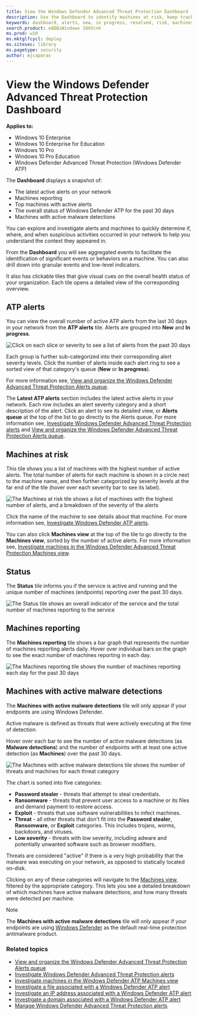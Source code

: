 ```yaml
---
title: View the Windows Defender Advanced Threat Protection Dashboard
description: Use the Dashboard to identify machines at risk, keep track of the status of the service, and see statistics and information about machines and alerts.
keywords: dashboard, alerts, new, in progress, resolved, risk, machines at risk, infections, reporting, statistics, charts, graphs, health, active malware detections, threat category, categories, password stealer, ransomware, exploit, threat, low severity, active malware
search.product: eADQiWindows 10XVcnh
ms.prod: w10
ms.mktglfcycl: deploy
ms.sitesec: library
ms.pagetype: security
author: mjcaparas
---
```


# View the Windows Defender Advanced Threat Protection Dashboard

**Applies to:**

- Windows 10 Enterprise
- Windows 10 Enterprise for Education
- Windows 10 Pro
- Windows 10 Pro Education
- Windows Defender Advanced Threat Protection (Windows Defender ATP)

The **Dashboard** displays a snapshot of:

- The latest active alerts on your network
- Machines reporting
- Top machines with active alerts
- The overall status of Windows Defender ATP for the past 30 days
- Machines with active malware detections

You can explore and investigate alerts and machines to quickly determine if, where, and when suspicious activities occurred in your network to help you understand the context they appeared in.

From the **Dashboard** you will see aggregated events to facilitate the identification of significant events or behaviors on a machine. You can also drill down into granular events and low-level indicators.

It also has clickable tiles that give visual cues on the overall health status of your organization. Each tile opens a detailed view of the corresponding overview.

## ATP alerts
You can view the overall number of active ATP alerts from the last 30 days in your network from the **ATP alerts** tile. Alerts are grouped into **New** and **In progress**.

![Click on each slice or severity to see a list of alerts from the past 30 days](images/atp.png)

Each group is further sub-categorized into their corresponding alert severity levels. Click the number of alerts inside each alert ring to see a sorted view of that category's queue (**New** or **In progress**).

For more information see, [View and organize the Windows Defender Advanced Threat Protection Alerts queue](alerts-queue-windows-defender-advanced-threat-protection.md).

The **Latest ATP alerts** section includes the latest active alerts in your network. Each row includes an alert severity category and a short description of the alert. Click an alert to see its detailed view, or **Alerts queue** at the top of the list to go directly to the Alerts queue. For more information see,  [Investigate Windows Defender Advanced Threat Protection alerts](investigate-alerts-windows-defender-advanced-threat-protection.md) and [View and organize the Windows Defender Advanced Threat Protection Alerts queue](alerts-queue-windows-defender-advanced-threat-protection.md).

## Machines at risk
This tile shows you a list of machines with the highest number of active alerts. The total number of alerts for each machine is shown in a circle next to the machine name, and then further categorized by severity levels at the far end of the tile (hover over each severity bar to see its label).

![The Machines at risk tile shows a list of machines with the highest number of alerts, and a breakdown of the severity of the alerts](images/machines-at-risk.png)

Click the name of the machine to see details about that machine. For more information see, [Investigate Windows Defender ATP alerts](investigate-alerts-windows-defender-advanced-threat-protection.md#investigate-a-machine).

You can also click **Machines view** at the top of the tile to go directly to the **Machines view**, sorted by the number of active alerts. For more information see, [Investigate machines in the Windows Defender Advanced Threat Protection Machines view](investigate-machines-windows-defender-advanced-threat-protection.md).

## Status
The **Status** tile informs you if the service is active and running and the unique number of machines (endpoints) reporting over the past 30 days.

![The Status tile shows an overall indicator of the service and the total number of machines reporting to the service](images/status-tile.png)

## Machines reporting
The **Machines reporting** tile shows a bar graph that represents the number of machines reporting alerts daily. Hover over individual bars on the graph to see the exact number of machines reporting in each day.

![The Machines reporting tile shows the number of machines reporting each day for the past 30 days](images/machines-reporting-tile.png)

## Machines with active malware detections
The **Machines with active malware detections** tile will only appear if your endpoints are using Windows Defender.

Active malware is defined as threats that were actively executing at the time of detection.

Hover over each bar to see the number of active malware detections (as **Malware detections**) and the number of endpoints with at least one active detection (as **Machines**) over the past 30 days.

![The Machines with active malware detections tile shows the number of threats and machines for each threat category](images/machines-active-threats-tile.png)

The chart is sorted into five categories:

- **Password stealer** - threats that attempt to steal credentials.
- **Ransomware** - threats that prevent user access to a machine or its files and demand payment to restore access.
- **Exploit** - threats that use software vulnerabilities to infect machines.
- **Threat** - all other threats that don't fit into the **Password stealer**, **Ransomware**, or **Exploit** categories. This includes trojans, worms, backdoors, and viruses.
- **Low severity** - threats with low severity, including adware and potentially unwanted software such as browser modifiers.

Threats are considered "active" if there is a very high probability that the malware was executing on your network, as opposed to statically located on-disk.

Clicking on any of these categories will navigate to the [Machines view](investigate-machines-windows-defender-advanced-threat-protection.md), filtered by the appropriate category. This lets you see a detailed breakdown of which machines have active malware detections, and how many threats were detected per machine.

> [!NOTE]
> The **Machines with active malware detections** tile will only appear if your endpoints are using [Windows Defender](https://technet.microsoft.com/en-us/library/mt622091(v=vs.85).aspx) as the default real-time protection antimalware product.

### Related topics
- [View and organize the Windows Defender Advanced Threat Protection Alerts queue](alerts-queue-windows-defender-advanced-threat-protection.md)
- [Investigate Windows Defender Advanced Threat Protection alerts](investigate-alerts-windows-defender-advanced-threat-protection.md)
- [Investigate machines in the Windows Defender ATP Machines view](investigate-machines-windows-defender-advanced-threat-protection.md)
- [Investigate a file associated with a Windows Defender ATP alert](investigate-files-windows-defender-advanced-threat-protection.md)
- [Investigate an IP address associated with a Windows Defender ATP alert](investigate-ip-windows-defender-advanced-threat-protection.md)
- [Investigate a domain associated with a Windows Defender ATP alert](investigate-domain-windows-defender-advanced-threat-protection.md)
- [Manage Windows Defender Advanced Threat Protection alerts](manage-alerts-windows-defender-advanced-threat-protection.md)
